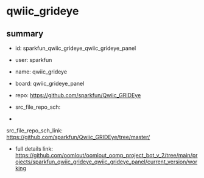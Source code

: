 # qwiic_grideye
 
## summary 
* id: sparkfun_qwiic_grideye_qwiic_grideye_panel
* user: sparkfun
* name: qwiic_grideye
* board: qwiic_grideye_panel
* repo: https://github.com/sparkfun/Qwiic_GRIDEye



* src_file_repo_sch: 
*
 src_file_repo_sch_link: https://github.com/sparkfun/Qwiic_GRIDEye/tree/master/
* full details link: https://github.com/oomlout/oomlout_oomp_project_bot_v_2/tree/main/projects/sparkfun_qwiic_grideye_qwiic_grideye_panel/current_version/working  






